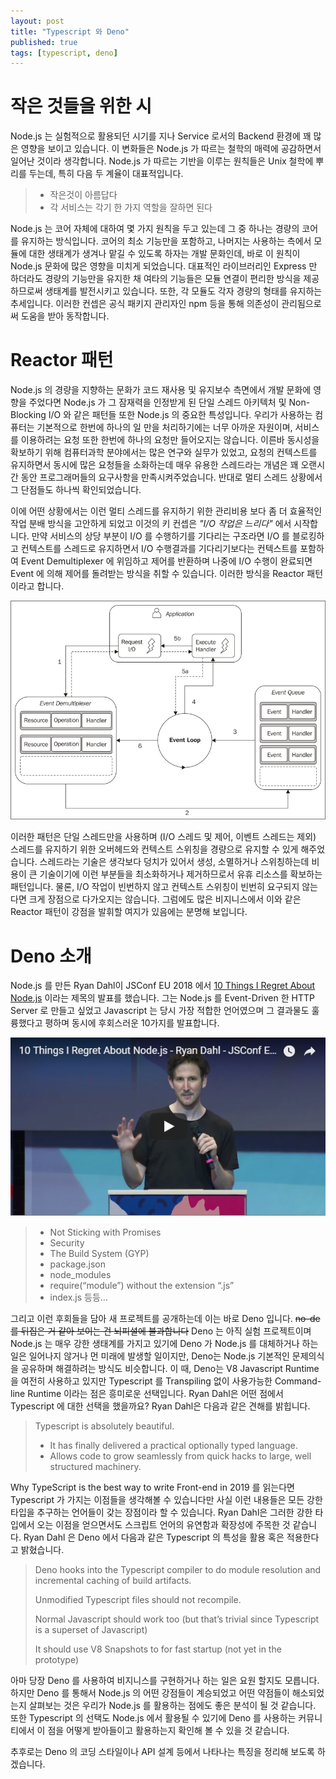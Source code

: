 ```yaml
---
layout: post
title: "Typescript 와 Deno"
published: true
tags: [typescript, deno]
---
```


# 작은 것들을 위한 시

Node.js 는 실험적으로 활용되던 시기를 지나 Service 로서의 Backend 환경에 꽤 많은 영향을 보이고 있습니다. 이 변화들은 Node.js 가 따르는 철학의 매력에 공감하면서 일어난 것이라 생각합니다. Node.js 가 따르는 기반을 이루는 원칙들은 Unix 철학에 뿌리를 두는데, 특히 다음 두 계율이 대표적입니다.

> - 작은것이 아름답다
> - 각 서비스는 각기 한 가지 역할을 잘하면 된다

Node.js 는 코어 자체에 대하여 몇 가지 원칙을 두고 있는데 그 중 하나는 경량의 코어를 유지하는 방식입니다. 코어의 최소 기능만을 포함하고, 나머지는 사용하는 측에서 모듈에 대한 생태계가 생겨나 맡길 수 있도록 하자는 개발 문화인데, 바로 이 원칙이 Node.js 문화에 많은 영향을 미치게 되었습니다. 대표적인 라이브러리인 Express 만 하더라도 경량의 기능만을 유지한 채 여타의 기능들은 모듈 연결이 편리한 방식을 제공하므로써 생태계를 발전시키고 있습니다. 또한, 각 모듈도 각자 경량의 형태를 유지하는 추세입니다. 이러한 컨셉은 공식 패키지 관리자인 npm 등을 통해 의존성이 관리됨으로써 도움을 받아 동작합니다.

<!-- more -->

# Reactor 패턴

Node.js 의 경량을 지향하는 문화가 코드 재사용 및 유지보수 측면에서 개발 문화에 영향을 주었다면 Node.js 가 그 잠재력을 인정받게 된 단일 스레드 아키텍처 및 Non-Blocking I/O 와 같은 패턴들 또한 Node.js 의 중요한 특성입니다. 우리가 사용하는 컴퓨터는 기본적으로 한번에 하나의 일 만을 처리하기에는 너무 아까운 자원이며, 서비스를 이용하려는 요청 또한 한번에 하나의 요청만 들어오지는 않습니다. 이른바 동시성을 확보하기 위해 컴퓨터과학 분야에서는 많은 연구와 실무가 있었고, 요청의 컨텍스트를 유지하면서 동시에 많은 요청들을 소화하는데 매우 유용한 스레드라는 개념은 꽤 오랜시간 동안 프로그래머들의 요구사항을 만족시켜주었습니다. 반대로 멀티 스레드 상황에서 그 단점들도 하나씩 확인되었습니다.

이에 어떤 상황에서는 이런 멀티 스레드를 유지하기 위한 관리비용 보다 좀 더 효율적인 작업 분배 방식을 고안하게 되었고 이것의 키 컨셉은 *"I/O 작업은 느리다"* 에서 시작합니다. 만약 서비스의 상당 부분이 I/O 를 수행하기를 기다리는 구조라면 I/O 를 블로킹하고 컨텍스트를 스레드로 유지하면서 I/O 수행결과를 기다리기보다는 컨텍스트를 포함하여 Event Demultiplexer 에 위임하고 제어를 반환하며 나중에 I/O 수행이 완료되면 Event 에 의해 제어를 돌려받는 방식을 취할 수 있습니다. 이러한 방식을 Reactor 패턴이라고 합니다.

![Reactor 패턴](/images/posts/7314OS_01_03.jpg)

이러한 패턴은 단일 스레드만을 사용하며 (I/O 스레드 및 제어, 이벤트 스레드는 제외) 스레드를 유지하기 위한 오버헤드와 컨텍스트 스위칭을 경량으로 유지할 수 있게 해주었습니다. 스레드라는 기술은 생각보다 덩치가 있어서 생성, 소멸하거나 스위칭하는데 비용이 큰 기술이기에 이런 부분들을 최소화하거나 제거하므로서 유휴 리소스를 확보하는 패턴입니다. 물론, I/O 작업이 빈번하지 않고 컨텍스트 스위칭이 빈번히 요구되지 않는다면 크게 장점으로 다가오지는 않습니다. 그럼에도 많은 비지니스에서 이와 같은 Reactor 패턴이 강점을 발휘할 여지가 있음에는 분명해 보입니다.

# Deno 소개

Node.js 를 만든 Ryan Dahl이 JSConf EU 2018 에서 [10 Things I Regret About Node.js](https://www.youtube.com/watch?v=M3BM9TB-8yA) 이라는 제목의 발표를 했습니다. 그는 Node.js 를 Event-Driven 한 HTTP Server 로 만들고 싶었고 Javascript 는 당시 가장 적합한 언어였으며 그 결과물도 훌륭했다고 평하며 동시에 후회스러운 10가지를 발표합니다.

![Ryan Dahl](/images/posts/캡처.png)

> - Not Sticking with Promises
> - Security
> - The Build System (GYP)
> - package.json
> - node_modules
> - require(“module”) without the extension “.js”
> - index.js 등등…

그리고 이런 후회들을 담아 새 프로젝트를 공개하는데 이는 바로 Deno 입니다. ~~no-de 를 뒤집은 거 같아 보이는 건 뇌피셜에 불과합니다~~ Deno 는 아직 실험 프로젝트이며 Node.js 는 매우 강한 생태계를 가지고 있기에 Deno 가 Node.js 를 대체하거나 하는 일은 일어나지 않거나 먼 미래에 발생할 일이지만, Deno는 Node.js 기본적인 문제의식을 공유하며 해결하려는 방식도 비슷합니다. 이 때, Deno는 V8 Javascript Runtime 을 여전히 사용하고 있지만 Typescript 를 Transpiling 없이 사용가능한 Command-line Runtime 이라는 점은 흥미로운 선택입니다. Ryan Dahl은 어떤 점에서 Typescript 에 대한 선택을 했을까요? Ryan Dahl은 다음과 같은 견해를 밝힙니다.

> Typescript is absolutely beautiful. 
>
> - It has finally delivered a practical optionally typed language.
> - Allows code to grow seamlessly from quick hacks to large, well structured machinery.

Why TypeScript is the best way to write Front-end in 2019 를 읽는다면 Typescript 가 가지는 이점들을 생각해볼 수 있습니다만 사실 이런 내용들은 모든 강한 타입을 추구하는 언어들이 갖는 장점이라 할 수 있습니다. Ryan Dahl은 그러한 강한 타입에서 오는 이점을 얻으면서도 스크립트 언어의 유연함과 확장성에 주목한 것 같습니다. Ryan Dahl 은 Deno 에서 다음과 같은 Typescript 의 특성을 활용 혹은 적용한다고 밝혔습니다.

> Deno hooks into the Typescript compiler to do module resolution and incremental caching of build artifacts.
>
> Unmodified Typescript files should not recompile.
>
> Normal Javascript should work too (but that’s trivial since Typescript is a superset of Javascript)
>
> It should use V8 Snapshots to for fast startup (not yet in the prototype)

아마 당장 Deno 를 사용하여 비지니스를 구현하거나 하는 일은 요원 할지도 모릅니다. 하지만 Deno 를 통해서 Node.js 의 어떤 강점들이 계승되었고 어떤 약점들이 해소되었는지 살펴보는 것은 우리가 Node.js 를 활용하는 점에도 좋은 분석이 될 것 같습니다. 또한 Typescript 의 선택도 Node.js 에서 활용될 수 있기에 Deno 를 사용하는 커뮤니티에서 이 점을 어떻게 받아들이고 활용하는지 확인해 볼 수 있을 것 같습니다.

추후로는 Deno 의 코딩 스타일이나 API 설계 등에서 나타나는 특징을 정리해 보도록 하겠습니다.